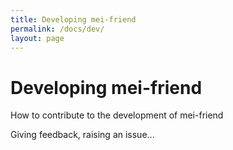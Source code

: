 ```yaml
---
title: Developing mei-friend
permalink: /docs/dev/
layout: page
---
```

# Developing mei-friend    

How to contribute to the development of mei-friend


Giving feedback, raising an issue...